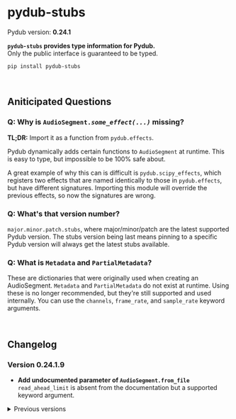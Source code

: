 # pydub-stubs

Pydub version: **0.24.1**

**`pydub-stubs` provides type information for Pydub.**<br>
Only the public interface is guaranteed to be typed.

```
pip install pydub-stubs
```

<br>

## Aniticipated Questions

### Q: Why is <code>AudioSegment.<i>some_effect(...)</i></code> missing?

**TL;DR:** Import it as a function from `pydub.effects`.

Pydub dynamically adds certain functions to `AudioSegment` at runtime.
This is easy to type, but impossible to be 100% safe about.

A great example of why this can is difficult is `pydub.scipy_effects`,
which registers two effects that are named identically to those in
`pydub.effects`, but have different signatures. Importing this module
will override the previous effects, so now the signatures are wrong.

### Q: What's that version number?

`major.minor.patch.stubs`, where major/minor/patch are the latest
supported Pydub version. The stubs version being last means pinning
to a specific Pydub version will always get the latest stubs available.

### Q: What is `Metadata` and `PartialMetadata`?

These are dictionaries that were originally used when creating an
AudioSegment. `Metadata` and `PartialMetadata` do not exist at runtime.
Using these is no longer recommended, but they're still supported and
used internally. You can use the `channels`, `frame_rate`, and
`sample_rate` keyword arguments.

<br>

## Changelog

### Version 0.24.1.9

* **Add undocumented parameter of `AudioSegment.from_file`**<br>
  `read_ahead_limit` is absent from the documentation but a supported
  keyword argument.

<details>
<summary>Previous versions</summary>

### Version 0.24.1.8

* **Export other modules**<br>
  Adds exports for effects, exceptions, generators, playback, and
  scipy_effects

### Version 0.24.1.7

* **Add `AudioSegment._spawn` (again)**<br>
  This was accidentally removed in an earlier version.

* **Improve `pydub.effects.invert_phase`**<br>
  This is technically less accurate as `(0, 0)` is equivalent
  to `(0, 1)`.

### Version 0.24.1.6

* **Remove testing symbols from `pydub.audio_segment`**<br>

### Version 0.24.1.5

* **Fix `AudioSegment.export`**<br>
  First param is named `out_f` and isn't required.

### Version 0.24.1.4

* **Improved signature of `AudioSegment.from_file`**<br>
  The keyword arguments for raw/PCM audio don't require `format` to be
  set to either `raw` or `pcm`.

* **Fix package exports**<br>
  Exports `AudioSegment` from `__init__.py`.

### Version 0.24.1.3

* **Fixed overloads of `AudioSegment.fade`**<br>
  Exactly two of `start`, `end`, and `duration` must be given.

### Version 0.24.1.2

* **Improved `AudioSegment.fade`**<br>
  Changed to use overloads to prevent invalid method calls.

* **Improved `AudioSegment.from_mono_audiosegments`**<br>
  Use a positional-only parameter to ensure there's at least 1 argument.

### Version 0.24.1.1

* **Fixed `AudioSegment.__init__`**<br>
  Use overloads to model correct parameters.

* **Fixed `AudioSegment._spawn`**<br>
  Parameter `overrides` accepts a partial dictionary.

* **Fixed `pydub.scipy_effects.high_pass_filter`**<br>
  Parameter `order` should be `int`, not `float`.

### Version 0.24.1.0

Released

</details>
